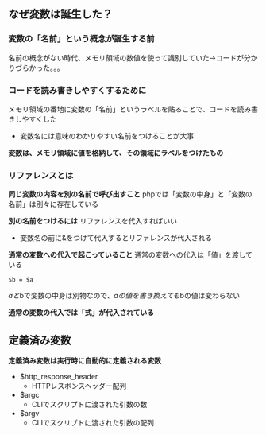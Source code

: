 ## なぜ変数は誕生した？

### 変数の「名前」という概念が誕生する前
名前の概念がない時代、メモリ領域の数値を使って識別していた→コードが分かりづらかった。。。

### コードを読み書きしやすくするために
メモリ領域の番地に変数の「名前」というラベルを貼ることで、コードを読み書きしやすくした
- 変数名には意味のわかりやすい名前をつけることが大事

**変数は、メモリ領域に値を格納して、その領域にラベルをつけたもの**  


### リファレンスとは
**同じ変数の内容を別の名前で呼び出すこと**
phpでは「変数の中身」と「変数の名前」は別々に存在している

**別の名前をつけるには**
リファレンスを代入すればいい
- 変数名の前に&をつけて代入するとリファレンスが代入される

**通常の変数への代入で起こっていること**
通常の変数への代入は「値」を渡している
```
$b = $a
```
$aと$bで変数の中身は別物なので、$aの値を書き換えても$bの値は変わらない

**通常の変数の代入では「式」が代入されている**

## 定義済み変数

**定義済み変数は実行時に自動的に定義される変数**
- $http_response_header
  - HTTPレスポンスヘッダー配列
- $argc
  - CLIでスクリプトに渡された引数の数
- $argv
  - CLIでスクリプトに渡された引数の配列



